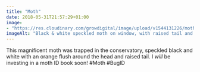 ```yaml
---
title: "Moth"
date: 2018-05-31T21:57:29+01:00
image: 
- "https://res.cloudinary.com/growdigital/image/upload/v1544131226/moth-41758223574.jpg"
imageAlt: "Black & white speckled moth on window, with raised tail and orange flush"
---
```


This magnificent moth was trapped in the conservatory, speckled black and white with an orange flush around the head and raised tail. I _will_ be investing in a moth ID book soon! #Moth #BugID
